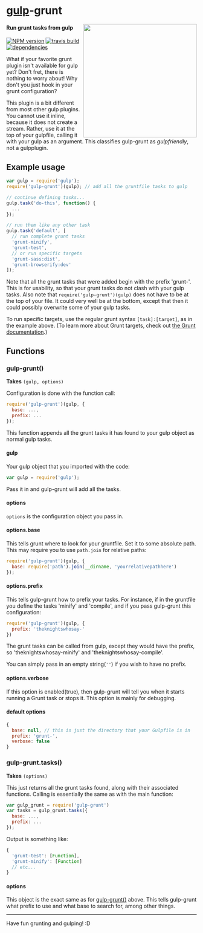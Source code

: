 # [gulp](https://github.com/gulpjs/gulp)-grunt
<img align="right" height="300" src="http://i.imgur.com/05jWZVG.png">

#### Run grunt tasks from gulp
[![NPM version](https://badge.fury.io/js/gulp-grunt.png)](https://npmjs.org/package/gulp-grunt)
[![travis build](https://api.travis-ci.org/gratimax/gulp-grunt.png)](https://travis-ci.org/gratimax/gulp-grunt)
[![dependencies](https://david-dm.org/gratimax/gulp-grunt.png)](https://david-dm.org/gratimax/gulp-grunt)

What if your favorite grunt plugin isn't available for gulp yet?
Don't fret, there is nothing to worry about!
Why don't you just hook in your grunt configuration?

This plugin is a bit different from most other gulp plugins.
You cannot use it inline, because it does not create a stream.
Rather, use it at the top of your gulpfile, calling it with your gulp as an argument.
This classifies gulp-grunt as _gulpfriendly_, not a gulpplugin.

## Example usage
```js
var gulp = require('gulp');
require('gulp-grunt')(gulp); // add all the gruntfile tasks to gulp

// continue defining tasks...
gulp.task('do-this', function() {
  ...
});

// run them like any other task
gulp.task('default', [
  // run complete grunt tasks
  'grunt-minify',
  'grunt-test',
  // or run specific targets
  'grunt-sass:dist',
  'grunt-browserify:dev'
]);
```
Note that all the grunt tasks that were added begin with the prefix 'grunt-'.
This is for usability, so that your grunt tasks do not clash with your gulp tasks.
Also note that `require('gulp-grunt')(gulp)` does not have to be at the top of your file.
It could very well be at the bottom, except that then it could possibly overwrite some of your
gulp tasks.

To run specific targets, use the regular grunt syntax `[task]:[target]`, as in the example above. (To learn more about Grunt targets, check out [the Grunt documentation](http://gruntjs.com/configuring-tasks#task-configuration-and-targets).)

## Functions

### gulp-grunt()
__Takes__ `(gulp, options)`

Configuration is done with the function call:
```js
require('gulp-grunt')(gulp, {
  base: ...,
  prefix: ...
});
```
This function appends all the grunt tasks it has found to your gulp object as normal gulp tasks.

#### gulp
Your gulp object that you imported with the code:
```js
var gulp = require('gulp');
```
Pass it in and gulp-grunt will add all the tasks.

#### options
`options` is the configuration object you pass in.

#### options.base
This tells grunt where to look for your gruntfile.
Set it to some absolute path.
This may require you to use `path.join` for relative paths:
```js
require('gulp-grunt')(gulp, {
  base: require('path').join(__dirname, 'yourrelativepathhere')
});
```

#### options.prefix
This tells gulp-grunt how to prefix your tasks.
For instance, if in the gruntfile you define the tasks 'minify' and 'compile',
and if you pass gulp-grunt this configuration:
```js
require('gulp-grunt')(gulp, {
  prefix: 'theknightswhosay-'
})
```
The grunt tasks can be called from gulp, except they would have the prefix, so
'theknightswhosay-minify' and 'theknightswhosay-compile'.

You can simply pass in an empty string(`''`) if you wish to have no prefix.

#### options.verbose
If this option is enabled(true), then gulp-grunt will tell you when it starts running a Grunt task or stops it.
This option is mainly for debugging.

#### default options

```js
{
  base: null, // this is just the directory that your Gulpfile is in
  prefix: 'grunt-',
  verbose: false
}
```

### gulp-grunt.tasks()
__Takes__ `(options)`

This just returns all the grunt tasks found, along with their associated functions.
Calling is essentially the same as with the main function:
```js
var gulp_grunt = require('gulp-grunt')
var tasks = gulp_grunt.tasks({
  base: ...,
  prefix: ...
});
```
Output is something like:
```js
{
  'grunt-test': [Function],
  'grunt-minify': [Function]
  // etc...
}
```

#### options
This object is the exact same as for [gulp-grunt()](#gulp-grunt-1) above.
This tells gulp-grunt what prefix to use and what base to search for, among other things.

***

Have fun grunting and gulping! :D
